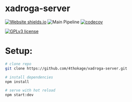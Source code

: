 # xadroga-server

[![Website shields.io](https://img.shields.io/website-up-down-green-red/http/shields.io.svg)](https://xadroga-server.herokuapp.com/)
![Main Pipeline](https://github.com/4thokage/xadroga-server/actions/workflows/main.yml/badge.svg)
[![codecov](https://codecov.io/gh/4thokage/xadroga-server/branch/main/graph/badge.svg?token=RRYOEX9XWP)](https://codecov.io/gh/4thokage/xadroga-server)

[![GPLv3 license](https://img.shields.io/badge/License-GPLv3-blue.svg)](http://perso.crans.org/besson/LICENSE.html)


# Setup:
``` bash
# clone repo
git clone https://github.com/4thokage/xadroga-server.git

# install dependencies
npm install

# serve with hot reload
npm start:dev
```




